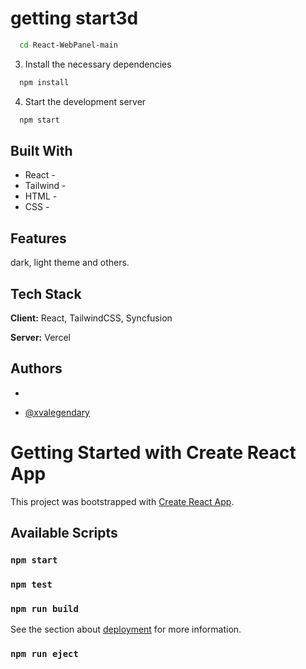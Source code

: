 
# getting start3d




```bash
  cd React-WebPanel-main
```
3. Install the necessary dependencies
```bash
  npm install
```

4. Start the development server
```bash
  npm start
```


## Built With

- React -
- Tailwind - 
- HTML - 
- CSS -

## Features

dark, light theme and others.


## Tech Stack

**Client:** React, TailwindCSS, Syncfusion

**Server:** Vercel


## Authors

- 

- [@xvalegendary](https://github.com/xvalegendary)

# Getting Started with Create React App

This project was bootstrapped with [Create React App](https://github.com/facebook/create-react-app).

## Available Scripts


### `npm start`


### `npm test`


### `npm run build`


See the section about [deployment](https://facebook.github.io/create-react-app/docs/deployment) for more information.

### `npm run eject`


